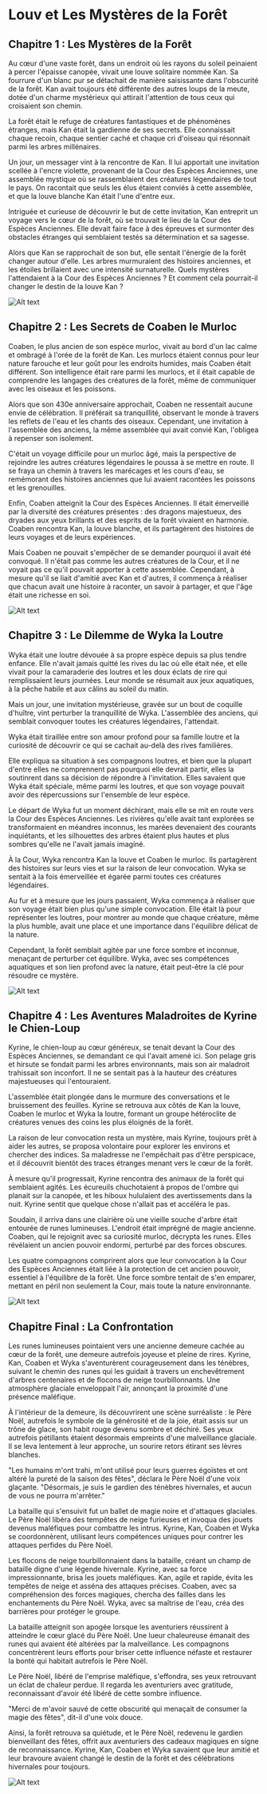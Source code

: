 # Louv et Les Mystères de la Forêt

## Chapitre 1 : Les Mystères de la Forêt

Au cœur d'une vaste forêt, dans un endroit où les rayons du soleil peinaient à percer l'épaisse canopée,
vivait une louve solitaire nommée Kan.
Sa fourrure d'un blanc pur se détachait de manière saisissante dans l'obscurité de la forêt.
Kan avait toujours été différente des autres loups de la meute,
dotée d'un charme mystérieux qui attirait l'attention de tous ceux qui croisaient son chemin.

La forêt était le refuge de créatures fantastiques et de phénomènes étranges,
mais Kan était la gardienne de ses secrets. Elle connaissait chaque recoin,
chaque sentier caché et chaque cri d'oiseau qui résonnait parmi les arbres millénaires.

Un jour, un messager vint à la rencontre de Kan.
Il lui apportait une invitation scellée à l'encre violette,
provenant de la Cour des Espèces Anciennes,
une assemblée mystique où se rassemblaient des créatures légendaires de tout le pays.
On racontait que seuls les élus étaient conviés à cette assemblée,
et que la louve blanche Kan était l'une d'entre eux.

Intriguée et curieuse de découvrir le but de cette invitation,
Kan entreprit un voyage vers le cœur de la forêt,
où se trouvait le lieu de la Cour des Espèces Anciennes.
Elle devait faire face à des épreuves et surmonter des obstacles étranges qui semblaient testés
sa détermination et sa sagesse.

Alors que Kan se rapprochait de son but,
elle sentait l'énergie de la forêt changer autour d'elle.
Les arbres murmuraient des histoires anciennes,
et les étoiles brillaient avec une intensité surnaturelle.
Quels mystères l'attendaient à la Cour des Espèces Anciennes ?
Et comment cela pourrait-il changer le destin de la louve Kan ?

![Alt text](../../../public/img/Louv.png)

## Chapitre 2 : Les Secrets de Coaben le Murloc

Coaben, le plus ancien de son espèce murloc, vivait au bord d'un lac calme et ombragé à l'orée de la forêt de Kan.
Les murlocs étaient connus pour leur nature farouche et leur goût pour les endroits humides,
mais Coaben était différent. Son intelligence était rare parmi les murlocs,
et il était capable de comprendre les langages des créatures de la forêt,
même de communiquer avec les oiseaux et les poissons.

Alors que son 430e anniversaire approchait, Coaben ne ressentait aucune envie de célébration.
Il préférait sa tranquillité, observant le monde à travers les reflets de l'eau et les chants des oiseaux.
Cependant, une invitation à l'assemblée des anciens,
la même assemblée qui avait convié Kan, l'obligea à repenser son isolement.

C'était un voyage difficile pour un murloc âgé,
mais la perspective de rejoindre les autres créatures légendaires le poussa à se mettre en route.
Il se fraya un chemin à travers les marécages et les cours d'eau,
se remémorant des histoires anciennes que lui avaient racontées les poissons et les grenouilles.

Enfin, Coaben atteignit la Cour des Espèces Anciennes.
Il était émerveillé par la diversité des créatures présentes :
des dragons majestueux, des dryades aux yeux brillants et des esprits de la forêt vivaient en harmonie.
Coaben rencontra Kan, la louve blanche, et ils partagèrent des histoires de leurs voyages et de leurs expériences.

Mais Coaben ne pouvait s'empêcher de se demander pourquoi il avait été convoqué.
Il n'était pas comme les autres créatures de la Cour,
et il ne voyait pas ce qu'il pouvait apporter à cette assemblée.
Cependant, à mesure qu'il se liait d'amitié avec Kan et d'autres,
il commença à réaliser que chacun avait une histoire à raconter, un savoir à partager,
et que l'âge était une richesse en soi.

![Alt text](../../../public/img/coaben.png)

## Chapitre 3 : Le Dilemme de Wyka la Loutre

Wyka était une loutre dévouée à sa propre espèce depuis sa plus tendre enfance.
Elle n'avait jamais quitté les rives du lac où elle était née,
et elle vivait pour la camaraderie des loutres et les doux éclats de rire qui remplissaient leurs journées.
Leur monde se résumait aux jeux aquatiques, à la pêche habile et aux câlins au soleil du matin.

Mais un jour, une invitation mystérieuse, gravée sur un bout de coquille d'huître,
vint perturber la tranquillité de Wyka. L'assemblée des anciens,
qui semblait convoquer toutes les créatures légendaires, l'attendait.

Wyka était tiraillée entre son amour profond pour sa famille loutre et
la curiosité de découvrir ce qui se cachait au-delà des rives familières.

Elle expliqua sa situation à ses compagnons loutres,
et bien que la plupart d'entre elles ne comprennent pas pourquoi elle devrait partir,
elles la soutinrent dans sa décision de répondre à l'invitation. Elles savaient que Wyka était spéciale,
même parmi les loutres, et que son voyage pouvait avoir des répercussions sur l'ensemble de leur espèce.

Le départ de Wyka fut un moment déchirant, mais elle se mit en route vers la Cour des Espèces Anciennes.
Les rivières qu'elle avait tant explorées se transformaient en méandres inconnus,
les marées devenaient des courants inquiétants, et les silhouettes des arbres étaient plus hautes et
plus sombres qu'elle ne l'avait jamais imaginé.

À la Cour, Wyka rencontra Kan la louve et Coaben le murloc.
Ils partagèrent des histoires sur leurs vies et sur la raison de leur convocation.
Wyka se sentait à la fois émerveillée et égarée parmi toutes ces créatures légendaires.

Au fur et à mesure que les jours passaient,
Wyka commença à réaliser que son voyage était bien plus qu'une simple convocation.
Elle était là pour représenter les loutres, pour montrer au monde que chaque créature,
même la plus humble, avait une place et une importance dans l'équilibre délicat de la nature.

Cependant, la forêt semblait agitée par une force sombre et inconnue,
menaçant de perturber cet équilibre.
Wyka, avec ses compétences aquatiques et son lien profond avec la nature,
était peut-être la clé pour résoudre ce mystère.

![Alt text](../../../public/img/otter.png)

## Chapitre 4 : Les Aventures Maladroites de Kyrine le Chien-Loup

Kyrine, le chien-loup au cœur généreux, se tenait devant la Cour des Espèces Anciennes,
se demandant ce qui l'avait amené ici. Son pelage gris et hirsute se fondait parmi les arbres environnants,
mais son air maladroit trahissait son inconfort.
Il ne se sentait pas à la hauteur des créatures majestueuses qui l'entouraient.

L'assemblée était plongée dans le murmure des conversations et le bruissement des feuilles.
Kyrine se retrouva aux côtés de Kan la louve, Coaben le murloc et Wyka la loutre,
formant un groupe hétéroclite de créatures venues des coins les plus éloignés de la forêt.

La raison de leur convocation resta un mystère, mais Kyrine, toujours prêt à aider les autres,
se proposa volontaire pour explorer les environs et chercher des indices.
Sa maladresse ne l'empêchait pas d'être perspicace,
et il découvrit bientôt des traces étranges menant vers le cœur de la forêt.

À mesure qu'il progressait, Kyrine rencontra des animaux de la forêt qui semblaient agités.
Les écureuils chuchotaient à propos de l'ombre qui planait sur la canopée,
et les hiboux hululaient des avertissements dans la nuit.
Kyrine sentit que quelque chose n'allait pas et accéléra le pas.

Soudain, il arriva dans une clairière où une vieille souche d'arbre était entourée de runes lumineuses.
L'endroit était imprégné de magie ancienne.
Coaben, qui le rejoignit avec sa curiosité murloc, décrypta les runes.
Elles révélaient un ancien pouvoir endormi, perturbé par des forces obscures.

Les quatre compagnons comprirent alors que leur convocation à la Cour des Espèces Anciennes était liée
à la protection de cet ancien pouvoir, essentiel à l'équilibre de la forêt.
Une force sombre tentait de s'en emparer, mettant en péril non seulement la Cour,
mais toute la nature environnante.

![Alt text](../../../public/img/Kyrine.jpg)

## Chapitre Final : La Confrontation

Les runes lumineuses pointaient vers une ancienne demeure cachée au cœur de la forêt, une demeure autrefois
joyeuse et pleine de rires.
Kyrine, Kan, Coaben et Wyka s'aventurèrent courageusement dans les ténèbres,
suivant le chemin des runes qui les guidait à travers un enchevêtrement d'arbres centenaires et de flocons de
neige tourbillonnants.
Une atmosphère glaciale enveloppait l'air, annonçant la proximité d'une présence maléfique.

À l'intérieur de la demeure, ils découvrirent une scène surréaliste :
le Père Noël, autrefois le symbole de la générosité et de la joie, était assis sur un trône de glace, son habit
rouge devenu sombre et déchiré.
Ses yeux autrefois pétillants étaient désormais empreints d'une malveillance glaciale.
Il se leva lentement à leur approche, un sourire retors étirant ses lèvres blanches.

"Les humains m'ont trahi, m'ont utilisé pour leurs guerres égoïstes et ont altéré la pureté de la saison des
fêtes", déclara le Père Noël d'une voix glaçante.
"Désormais, je suis le gardien des ténèbres hivernales, et aucun de vous ne pourra m'arrêter."

La bataille qui s'ensuivit fut un ballet de magie noire et d'attaques glaciales.
Le Père Noël libéra des tempêtes de neige furieuses et invoqua des jouets devenus maléfiques pour combattre les
intrus.
Kyrine, Kan, Coaben et Wyka se coordonnèrent, utilisant leurs compétences uniques pour contrer les attaques
perfides du Père Noël.

Les flocons de neige tourbillonnaient dans la bataille, créant un champ de bataille digne d'une légende
hivernale.
Kyrine, avec sa force impressionnante, brisa les jouets maléfiques. Kan, agile et rapide, évita les tempêtes de
neige et asséna des attaques précises.
Coaben, avec sa compréhension des forces magiques, chercha des failles dans les enchantements du Père Noël.
Wyka, avec sa maîtrise de l'eau, créa des barrières pour protéger le groupe.

La bataille atteignit son apogée lorsque les aventuriers réussirent à atteindre le cœur glacé du Père Noël.
Une lueur chaleureuse émanait des runes qui avaient été altérées par la malveillance.
Les compagnons concentrèrent leurs efforts pour briser cette influence néfaste et restaurer la bonté qui
habitait autrefois le Père Noël.

Le Père Noël, libéré de l'emprise maléfique, s'effondra, ses yeux retrouvant un éclat de chaleur perdue.
Il regarda les aventuriers avec gratitude, reconnaissant d'avoir été libéré de cette sombre influence.

"Merci de m'avoir sauvé de cette obscurité qui menaçait de consumer la magie des fêtes", dit-il d'une voix
douce.

Ainsi, la forêt retrouva sa quiétude, et le Père Noël, redevenu le gardien bienveillant des fêtes,
offrit aux aventuriers des cadeaux magiques en signe de reconnaissance.
Kyrine, Kan, Coaben et Wyka savaient que leur amitié et leur bravoure avaient changé le destin de la forêt et
des célébrations hivernales pour toujours.

![Alt text](../../../public/img/pereno%C3%ABl-001.jpg)
